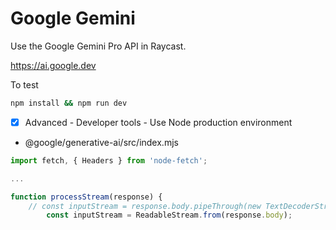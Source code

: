 # Google Gemini

Use the Google Gemini Pro API in Raycast.

https://ai.google.dev

To test

``` sh
npm install && npm run dev
```

* [x] Advanced - Developer tools - Use Node production environment
* @google/generative-ai/src/index.mjs

``` javascript
import fetch, { Headers } from 'node-fetch';

...

function processStream(response) {
    // const inputStream = response.body.pipeThrough(new TextDecoderStream("utf8", { fatal: true }));
        const inputStream = ReadableStream.from(response.body);
```
